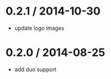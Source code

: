 
0.2.1 / 2014-10-30
==================

  * update logo images

0.2.0 / 2014-08-25
==================

 * add duo support

